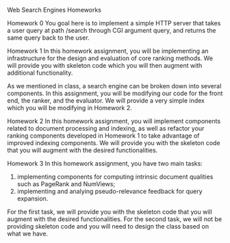 Web Search Engines Homeworks

Homework 0
You goal here is to implement a simple HTTP server that takes a user query at path /search through CGI argument query, and returns the same query back to the user.

Homework 1
In this homework assignment, you will be implementing an infrastructure for the design and evaluation of core ranking methods. We will provide you with skeleton code which you will then augment with additional functionality.

As we mentioned in class, a search engine can be broken down into several components. In this assignment, you will be modifying our code for the front end, the ranker, and the evaluator. We will provide a very simple index which you will be modifying in Homework 2.

Homework 2
In this homework assignment, you will implement components related to document processing and indexing, as well as refactor your ranking components developed in Homework 1 to take advantage of improved indexing components. We will provide you with the skeleton code that you will augment with the desired functionalities.

Homework 3
In this homework assignment, you have two main tasks:
1) implementing components for computing intrinsic document qualities such as PageRank and NumViews;
2) implementing and analying pseudo-relevance feedback for query expansion.

For the first task, we will provide you with the skeleton code that you will augment with the desired functionalities. For the second task, we will not be providing skeleton code and you will need to design the class based on what we have.
